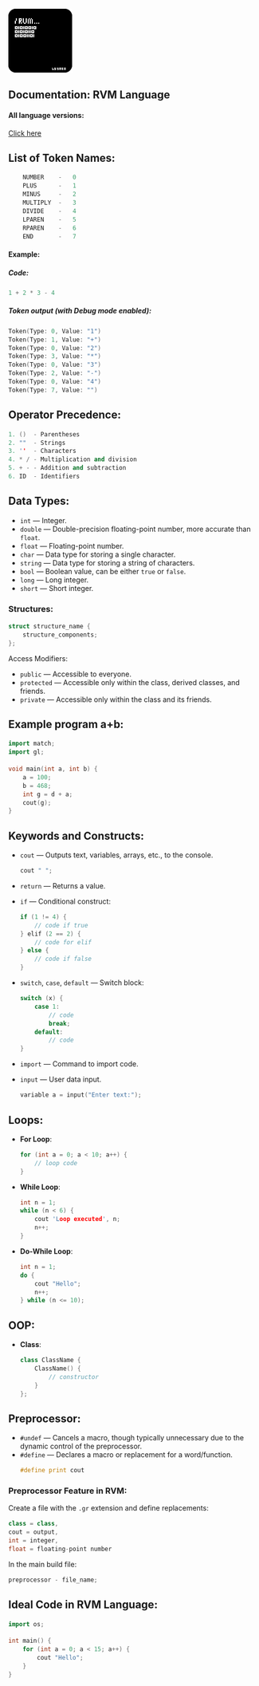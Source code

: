 ![иконка](/icon/icon128.png)

## Documentation: RVM Language

#### All language versions:
[Click here](https://github.com/YaroslavlPe1/archive)

## List of Token Names:
```cpp
    NUMBER    -   0
    PLUS      -   1
    MINUS     -   2
    MULTIPLY  -   3
    DIVIDE    -   4
    LPAREN    -   5
    RPAREN    -   6
    END       -   7
```

#### Example:
##### Code:
```cpp
1 + 2 * 3 - 4
```

##### Token output (with Debug mode enabled):
```cpp
Token(Type: 0, Value: "1")
Token(Type: 1, Value: "+")
Token(Type: 0, Value: "2")
Token(Type: 3, Value: "*")
Token(Type: 0, Value: "3")
Token(Type: 2, Value: "-")
Token(Type: 0, Value: "4")
Token(Type: 7, Value: "")
```

## Operator Precedence:
```cpp
1. ()  - Parentheses
2. ""  - Strings
3. ''  - Characters
4. * / - Multiplication and division
5. + - - Addition and subtraction
6. ID  - Identifiers
```

## Data Types:
- `int` — Integer.
- `double` — Double-precision floating-point number, more accurate than `float`.
- `float` — Floating-point number.
- `char` — Data type for storing a single character.
- `string` — Data type for storing a string of characters.
- `bool` — Boolean value, can be either `true` or `false`.
- `long` — Long integer.
- `short` — Short integer.

### Structures:
```cpp
struct structure_name {
    structure_components;
};
```

Access Modifiers:
- `public` — Accessible to everyone.
- `protected` — Accessible only within the class, derived classes, and friends.
- `private` — Accessible only within the class and its friends.

## Example program a+b:
```cpp
import match;
import gl;

void main(int a, int b) {
    a = 100;
    b = 468;
    int g = d + a;
    cout(g);
}
```

## Keywords and Constructs:
- `cout` — Outputs text, variables, arrays, etc., to the console.
  ```cpp
  cout " ";
  ```

- `return` — Returns a value.

- `if` — Conditional construct:
  ```cpp
  if (1 != 4) {
      // code if true
  } elif (2 == 2) {
      // code for elif
  } else {
      // code if false
  }
  ```

- `switch`, `case`, `default` — Switch block:
  ```cpp
  switch (x) {
      case 1:
          // code
          break;
      default:
          // code
  }
  ```

- `import` — Command to import code.

- `input` — User data input.
  ```cpp
  variable a = input("Enter text:");
  ```

## Loops:
- **For Loop**:
  ```cpp
  for (int a = 0; a < 10; a++) {
      // loop code
  }
  ```

- **While Loop**:
  ```cpp
  int n = 1;
  while (n < 6) {
      cout 'Loop executed', n;
      n++;
  }
  ```

- **Do-While Loop**:
  ```cpp
  int n = 1;
  do {
      cout "Hello";
      n++;
  } while (n <= 10);
  ```

## OOP:
- **Class**:
  ```cpp
  class ClassName {
      ClassName() {
          // constructor
      }
  };
  ```

## Preprocessor:
- `#undef` — Cancels a macro, though typically unnecessary due to the dynamic control of the preprocessor.
- `#define` — Declares a macro or replacement for a word/function.
  ```cpp
  #define print cout
  ```

### Preprocessor Feature in RVM:
Create a file with the `.gr` extension and define replacements:
```cpp
class = class,
cout = output,
int = integer,
float = floating-point number
```

In the main build file:
```cpp
preprocessor - file_name;
```

## Ideal Code in RVM Language:
```cpp
import os;

int main() {
    for (int a = 0; a < 15; a++) {
        cout "Hello";
    }
}
```
